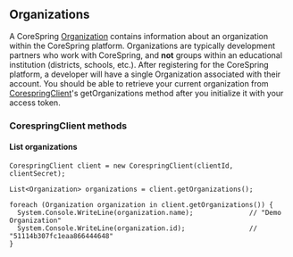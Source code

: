 ## Organizations

A CoreSpring
[Organization](https://github.com/corespring/corespring-csharp/blob/master/Corespring/Corespring.Resources/Organization.cs) contains information about an organization within the CoreSpring platform. Organizations are typically 
development partners who work with CoreSpring, and **not** groups within an educational institution (districts, 
schools, etc.). After registering for the CoreSpring platform, a developer will have a single Organization associated 
with their account. You should be able to retrieve your current organization from 
[CorespringClient](https://github.com/corespring/corespring-csharp/blob/master/Corespring/CorespringClient.cs)'s 
getOrganizations method after you initialize it with your access token.


### CorespringClient methods

#### List organizations

    CorespringClient client = new CorespringClient(clientId, clientSecret);

    List<Organization> organizations = client.getOrganizations();
    
    foreach (Organization organization in client.getOrganizations()) {
      System.Console.WriteLine(organization.name);              // "Demo Organization"
      System.Console.WriteLine(organization.id);                // "51114b307fc1eaa866444648"
    }
